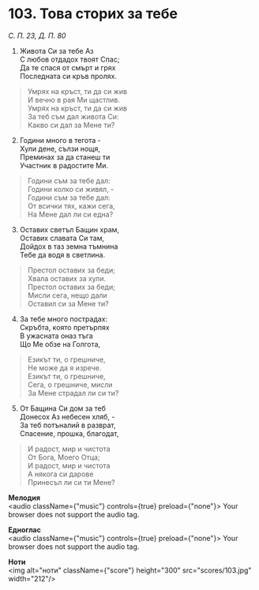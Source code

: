 # 103. Това сторих за тебе  

*С. П. 23, Д. П. 80*  

1. Живота Си за тебе Аз  
С любов отдадох твоят Спас;  
Да те спася от смърт и грях  
Последната си кръв пролях.  

> Умрях на кръст, ти да си жив  
> И вечно в рая Ми щастлив.  
> Умрях на кръст, ти да си жив  
> За теб съм дал живота Си:  
> Какво си дал за Мене ти?  

2. Години много в тегота -  
Хули дене, сълзи нощя,  
Преминах за да станеш ти  
Участник в радостите Ми.  

> Години съм за тебе дал:  
> Години колко си живял, -  
> Години съм за тебе дал:  
> От всички тях, кажи сега,  
> На Мене дал ли си една?  

3. Оставих светъл Бащин храм,  
Оставих славата Си там,  
Дойдох в таз земна тъмнина  
Тебе да водя в светлина.  

> Престол оставих за беди;  
> Хвала оставих за хули.  
> Престол оставих за беди;  
> Мисли сега, нещо дали  
> Оставил си за Мене ти?  

4. За тебе много пострадах:  
Скръбта, която претърпях  
В ужасната оназ тъга  
Що Ме обзе на Голгота,  

> Езикът ти, о грешниче,  
> Не може да я изрече.  
> Езикът ти, о грешниче,  
> Сега, о грешниче, мисли  
> За Мене страдал ли си ти?  

5. От Бащина Си дом за теб  
Донесох Аз небесен хляб, -  
За теб потъналий в разврат,  
Спасение, прошка, благодат,  

> И радост, мир и чистота  
> От Бога, Моего Отца;  
> И радост, мир и чистота  
> А някога си дарове  
> Принесъл ли си ти Мене?  

__Мелодия__  
<audio className={"music"} controls={true} preload={"none"}><source src="mp3/103.mp3" type="audio/mpeg"/>
Your browser does not support the audio tag.
</audio>  

__Едноглас__  
<audio className={"music"} controls={true} preload={"none"}><source src="transp/103.mp3" type="audio/mpeg"/>
Your browser does not support the audio tag.
</audio>  

__Ноти__  
<img alt="ноти" className={"score"} height="300" src="scores/103.jpg" width="212"/>
